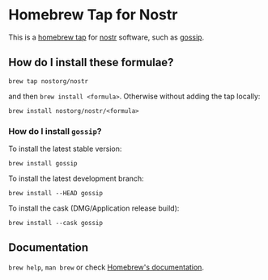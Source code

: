 # Homebrew Tap for Nostr

This is a [homebrew tap](https://docs.brew.sh/Taps) for [nostr](https://nostr.com/) software, such as [gossip](https://github.com/mikedilger/gossip).

## How do I install these formulae?

```
brew tap nostorg/nostr
```

and then `brew install <formula>`. Otherwise without adding the tap locally:

```
brew install nostorg/nostr/<formula>
```

### How do I install `gossip`?

To install the latest stable version:

```
brew install gossip
```

To install the latest development branch:

```
brew install --HEAD gossip
```

To install the cask (DMG/Application release build):

```
brew install --cask gossip
```

## Documentation

`brew help`, `man brew` or check [Homebrew's documentation](https://docs.brew.sh).
